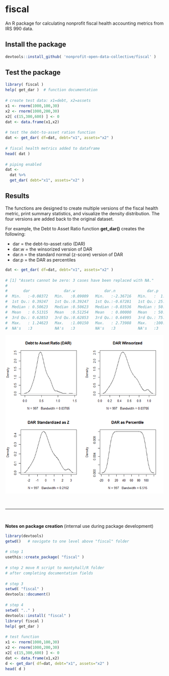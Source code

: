# fiscal 

An R package for calculating nonprofit fiscal health accounting metrics from IRS 990 data. 


## Install the package

```r
devtools::install_github( 'nonprofit-open-data-collective/fiscal' )
```

## Test the package 

```r
library( fiscal )
help( get_dar )  # function documentation 

# create test data: x1=debt, x2=assets
x1 <- rnorm(1000,100,30)
x2 <- rnorm(1000,200,30)
x2[ c(15,300,600) ] <- 0
dat <- data.frame(x1,x2)

# test the debt-to-asset ration function
dat <- get_dar( df=dat, debt="x1", assets="x2" )

# fiscal health metrics added to dataframe
head( dat ) 

# piping enabled 
dat <- 
  dat %>% 
  get_dar( debt="x1", assets="x2" )
```

## Results 

The functions are designed to create multiple versions of the fiscal health metric, print summary statistics, and visualize the density distribution. The four versions are added back to the original dataset. 

For example, the Debt to Asset Ratio function **get_dar()** creates the following: 

* dar = the debt-to-asset ratio (DAR) 
* dar.w = the winsorized version of DAR 
* dar.n = the standard normal (z-score) version of DAR 
* dar.p = the DAR as percentiles  

```r
dat <- get_dar( df=dat, debt="x1", assets="x2" )

# [1] "Assets cannot be zero: 3 cases have been replaced with NA."
#
#       dar               dar.w             dar.n              dar.p       
#  Min.   :-0.08372   Min.   :0.09009   Min.   :-2.36716   Min.   :  1.00  
#  1st Qu.: 0.39247   1st Qu.:0.39247   1st Qu.:-0.67281   1st Qu.: 25.00  
#  Median : 0.50623   Median :0.50623   Median :-0.03536   Median : 50.00  
#  Mean   : 0.51315   Mean   :0.51254   Mean   : 0.00000   Mean   : 50.35  
#  3rd Qu.: 0.62853   3rd Qu.:0.62853   3rd Qu.: 0.64995   3rd Qu.: 75.00  
#  Max.   : 1.24623   Max.   :1.00150   Max.   : 2.73988   Max.   :100.00  
#  NA's   :3          NA's   :3         NA's   :3          NA's   :3
```

![](assets/dar.png)

<br> 

-----------------

<br>

**Notes on package creation** (internal use during package development) 

```r
library(devtools)
getwd()   # navigate to one level above "fiscal" folder

# step 1
usethis::create_package( "fiscal" )

# step 2 move R script to montyhall/R folder
# after completing documentation fields 

# step 3
setwd( "fiscal" )
devtools::document()

# step 4
setwd( ".." )
devtools::install( "fiscal" )
library( fiscal )
help( get_dar )

# test function
x1 <- rnorm(1000,100,30)
x2 <- rnorm(1000,200,30)
x2[ c(15,300,600) ] <- 0
dat <- data.frame(x1,x2)
d <- get_dar( df=dat, debt="x1", assets="x2" )
head( d )
```

